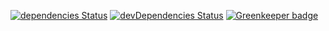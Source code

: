 [![dependencies Status](https://david-dm.org/hisptz/hisptz-touch/status.svg)](https://david-dm.org/hisptz/hisptz-touch)
[![devDependencies Status](https://david-dm.org/hisptz/hisptz-touch/dev-status.svg)](https://david-dm.org/hisptz/hisptz-touch?type=dev) [![Greenkeeper badge](https://badges.greenkeeper.io/interactive-apps/dhis-2-touch-sms-gateway.svg)](https://greenkeeper.io/)
